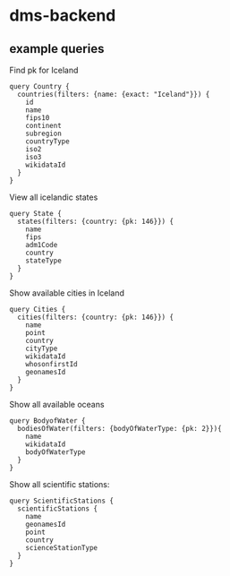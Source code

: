 # dms-backend

## example queries

Find pk for Iceland
```
query Country {
  countries(filters: {name: {exact: "Iceland"}}) {
    id
    name
    fips10
    continent
    subregion
    countryType
    iso2
    iso3
    wikidataId
  }
}
```

View all icelandic states
```
query State {
  states(filters: {country: {pk: 146}}) {
    name
    fips
    adm1Code
    country
    stateType
  }
}
```

Show available cities in Iceland
```
query Cities {
  cities(filters: {country: {pk: 146}}) {
    name
    point
    country
    cityType
    wikidataId
    whosonfirstId
    geonamesId
  }
}
```

Show all available oceans
```
query BodyofWater {
  bodiesOfWater(filters: {bodyOfWaterType: {pk: 2}}){
    name
    wikidataId
    bodyOfWaterType
  }
}
```
Show all scientific stations:
```
query ScientificStations {
  scientificStations {
    name
    geonamesId
    point
    country
    scienceStationType
  }
}
```